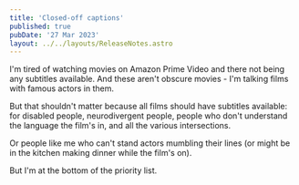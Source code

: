 ```yaml
---
title: 'Closed-off captions'
published: true
pubDate: '27 Mar 2023'
layout: ../../layouts/ReleaseNotes.astro
---
```


I'm tired of watching movies on Amazon Prime Video and there not being any subtitles available. And these aren't obscure movies - I'm talking films with famous actors in them.

But that shouldn't matter because all films should have subtitles available: for disabled people, neurodivergent people, people who don't understand the language the film's in, and all the various intersections.

Or people like me who can't stand actors mumbling their lines (or might be in the kitchen making dinner while the film's on).

But I'm at the bottom of the priority list.